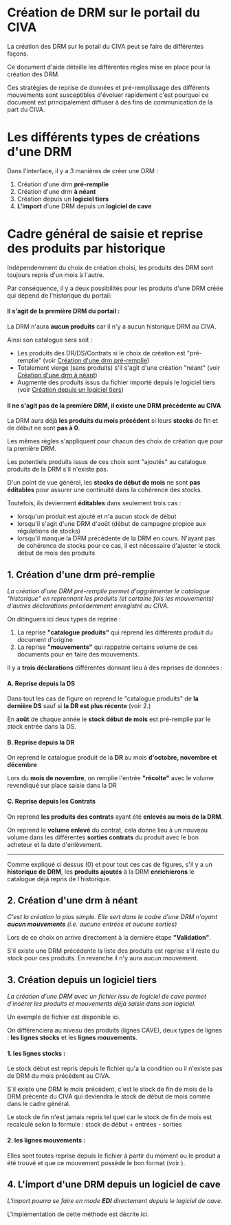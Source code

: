 # Création de DRM sur le portail du CIVA

La création des DRM sur le potail du CIVA peut se faire de différentes façons.

Ce document d'aide détaille les différentes règles mise en place pour la création des DRM.

Ces stratégies de reprise de données et pré-remplissage des différents mouvements sont susceptibles d'évoluer rapidement c'est pourquoi ce document est principalement diffuser à des fins de communication de la part du CIVA.  

# Les différents types de créations d'une DRM

Dans l'interface, il y a 3 manières de créer une DRM :

1. Création d'une drm **pré-remplie**
2. Création d'une drm **à néant**
3. Création depuis un **logiciel tiers**
4. **L'import** d'une DRM depuis un **logiciel de cave**

# Cadre général de saisie et reprise des produits par historique

Indépendemment du choix de création choisi, les produits des DRM sont toujours repris d'un mois à l'autre.

Par conséquence, il y a deux possibilités pour les produits d'une DRM créée qui dépend de l'historique du portail:

#### Il s'agit de la première DRM du portail :

La DRM n'aura **aucun produits** car il n'y a aucun historique DRM au CIVA.

Ainsi son catalogue sera soit :
- Les produits des DR/DS/Contrats si le choix de création est "pré-remplie" (voir [Création d'une drm pré-remplie](https://github.com/24eme/giilda/blob/master/doc/logiciels_tiers/civa/creation_drm.md#1-cr%C3%A9ation-dune-drm-pr%C3%A9-remplie))
- Totalement vierge (sans produits) s'il s'agit d'une création "néant" (voir [Création d'une drm à néant](https://github.com/24eme/giilda/blob/master/doc/logiciels_tiers/civa/creation_drm.md#2-cr%C3%A9ation-dune-drm-%C3%A0-n%C3%A9ant))
- Augmenté des produits issus du fichier importé depuis le logiciel tiers (voir [Création depuis un logiciel tiers](https://github.com/24eme/giilda/blob/master/doc/logiciels_tiers/civa/creation_drm.md#3-cr%C3%A9ation-depuis-un-logiciel-tiers))

#### Il ne s'agit pas de la première DRM, il existe une DRM précédente au CIVA

La DRM aura déjà **les produits du mois précédent** si leurs **stocks** de fin et de début ne sont **pas à 0**.

Les mêmes règles s'appliquent pour chacun des choix de création que pour la première DRM.

Les potentiels produits issus de ces choix sont "ajoutés" au catalogue produits de la DRM s'il n'existe pas.


D'un point de vue général, les **stocks de début de mois** ne sont **pas éditables** pour assurer une continuité dans la cohérence des stocks.

Toutefois, ils deviennent **éditables** dans seulement trois cas :
- lorsqu'un produit est ajouté et n'a aucun stock de début
- lorsqu'il s'agit d'une DRM d'août (début de campagne propice aux régulations de stocks)
- lorsqu'il manque la DRM précédente de la DRM en cours. N'ayant pas de cohérence de stocks pour ce cas, il est nécessaire d'ajuster le stock début de mois des produits


## 1. Création d'une drm pré-remplie

*La création d'une DRM pré-remplie permet d'aggrémenter le catalogue "historique" en reprennant les produits (et certaine fois les mouvements) d'autres déclarations précédemment enregistré au CIVA.*

On ditinguera ici deux types de reprise :
 1. La reprise **"catalogue produits"** qui reprend les différents produit du document d'origine
 2. La reprise **"mouvements"** qui rappatrie certains volume de ces documents pour en faire des mouvements.

Il y a **trois déclarations** différentes donnant lieu à des reprises de données :
#### A. Reprise depuis la DS
Dans tout les cas de figure on reprend le "catalogue produits" de **la dernière DS** sauf si **la DR est plus récente** (voir 2.)

En **août** de chaque année le **stock début de mois** est pré-remplie par le stock entrée dans la DS.

#### B. Reprise depuis la DR
On reprend le catalogue produit de la **DR** au mois **d'octobre, novembre et décembre**

Lors du **mois de novembre**, on remplie l'entrée **"récolte"** avec le volume revendiqué sur place saisie dans la DR  

#### C. Reprise depuis les Contrats
On reprend **les produits des contrats** ayant été **enlevés au mois de la DRM**.

On reprend le **volume enlevé** du contrat, cela donne lieu à un nouveau volume  dans les différentes **sorties contrats** du produit avec le bon acheteur et la date d'enlèvement.

** **

Comme expliqué ci dessus (0) et pour tout ces cas de figures, s'il y a un **historique de DRM**, les **produits ajoutés** à la DRM **enrichierons** le catalogue déjà repris de l'historique.


## 2. Création d'une drm à néant

*C'est la création la plus simple. Elle sert dans le cadre d'une DRM n'ayant **aucun mouvements** (i.e. aucune entrées et aucune sorties)*

Lors de ce choix on arrive directement à la dernière étape **"Validation"**.

S'il existe une DRM précédente la liste des produits est reprise s'il reste du stock pour ces produits. En revanche il n'y aura aucun mouvement.

## 3. Création depuis un logiciel tiers

*La création d'une DRM avec un fichier issu de logiciel de cave permet d'insérer les produits et mouvements déjà saisie dans son logiciel.*

Un exemple de fichier est disponible ici.

On différenciera au niveau des produits (lignes CAVE), deux types de lignes : **les lignes stocks** et les **lignes mouvements**.

#### 1. les lignes stocks :

Le stock début est repris depuis le fichier qu'a la condition ou il n'existe pas de DRM du mois précédent au CIVA.

S'il existe une DRM le mois précédent, c'est le stock de fin de mois de la DRM précente du CIVA qui deviendra le stock de début de mois comme dans le cadre général.

Le stock de fin n'est jamais repris tel quel car le stock de fin de mois est recalculé selon la formule : stock de début + entrées - sorties

#### 2. les lignes mouvements :

Elles sont toutes reprise depuis le fichier à partir du moment ou le produit a été trouvé et que ce mouvement possède le bon format (voir ).

## 4. L'import d'une DRM depuis un logiciel de cave

*L'import pourra se faire en mode **EDI** directement depuis le logiciel de cave.*

L'implémentation de cette méthode est décrite ici.
